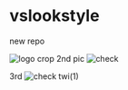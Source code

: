 # vslookstyle
new repo


![logo crop](https://github.com/vlookss/vslookstyle/assets/140504404/6d6f4f17-c99e-4532-a8a8-b784913cf8fa)
2nd pic
![check](https://github.com/vlookss/vslookstyle/assets/140504404/83c5e099-e983-447c-b323-830b2860882f)

3rd
![check twi(1)](https://github.com/vlookss/vslookstyle/assets/140504404/a88211d6-6e18-42e3-88a3-5f8d960fb81a)
